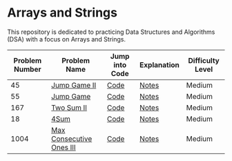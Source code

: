 # Arrays and Strings

This repository is dedicated to practicing Data Structures and Algorithms (DSA) with a focus on Arrays and Strings.

| Problem Number | Problem Name                                                                                             | Jump into Code                                                                                                                                      | Explanation | Difficulty Level |
|----------------|----------------------------------------------------------------------------------------------------------|-----------------------------------------------------------------------------------------------------------------------------------------------------|-------------|------------------|
| 45             | [Jump Game II](https://leetcode.com/problems/jump-game-ii/)                                                                   | [Code](./Jump%20Game%20II/solution.py) | [Notes](./Jump%20Game%20II/notes.md)           | Medium               |
| 55             | [Jump Game](https://leetcode.com/problems/jump-game/)                                                                   | [Code](./Jump%20Game/solution.py) | [Notes](./Jump%20Game/notes.md)          | Medium                |
| 167             | [Two Sum II](https://leetcode.com/problems/two-sum-ii-input-array-is-sorted)                                                                   | [Code](./Two%20Sum%20II/solution.py) | [Notes](./Two%20Sum%20II/notes.md)          | Medium                |
| 18             | [4Sum](https://leetcode.com/problems/4sum)                                                                                      | [Code](./4sum/solution.py)            | [Notes](./4sum/notes.md)         | Medium              |
| 1004             | [Max Consecutive Ones III](https://leetcode.com/problems/max-consecutive-ones-iii)                                                                                      | [Code](./Max%20Consecutive%20Ones%20III/solution.py)            | [Notes](./Max%20Consecutive%20Ones%20III/notes.md)         | Medium              |